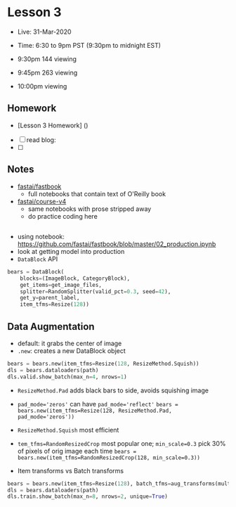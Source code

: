 # Lesson 3
- Live:  31-Mar-2020
- Time: 6:30 to 9pm PST  (9:30pm to midnight EST)

- 9:30pm  144 viewing
- 9:45pm  263 viewing
- 10:00pm  viewing

## Homework
- [Lesson 3 Homework] ()

- [ ] read blog: [](https://www.fast.ai/2016/12/29/uses-of-ai/)
- [ ] 


## Notes
- [fastai/fastbook](https://github.com/fastai/fastbook)
  - full notebooks that contain text of O'Reilly book
- [fastai/course-v4](https://github.com/fastai/course-v4) 
  - same notebooks with prose stripped away
  - do practice coding here

## 
- using notebook:  https://github.com/fastai/fastbook/blob/master/02_production.ipynb
- look at getting model into production
- `DataBlock` API
```python
bears = DataBlock(
    blocks=(ImageBlock, CategoryBlock), 
    get_items=get_image_files, 
    splitter=RandomSplitter(valid_pct=0.3, seed=42),
    get_y=parent_label,
    item_tfms=Resize(128))
```

## Data Augmentation
- default: it grabs the center of image
- `.new`: creates a new DataBlock object
```python
bears = bears.new(item_tfms=Resize(128, ResizeMethod.Squish))
dls = bears.dataloaders(path)
dls.valid.show_batch(max_n=4, nrows=1)
```
- `ResizeMethod.Pad` adds black bars to side, avoids squishing image
- `pad_mode='zeros'` can have `pad_mode='reflect'`
`bears = bears.new(item_tfms=Resize(128, ResizeMethod.Pad, pad_mode='zeros'))`
- `ResizeMethod.Squish` most efficient
- `tem_tfms=RandomResizedCrop` most popular one; `min_scale=0.3` pick 30% of pixels of orig image each time
`bears = bears.new(item_tfms=RandomResizedCrop(128, min_scale=0.3))`

- Item transforms vs Batch transforms
```python
bears = bears.new(item_tfms=Resize(128), batch_tfms=aug_transforms(mult=2))
dls = bears.dataloaders(path)
dls.train.show_batch(max_n=8, nrows=2, unique=True)
```
